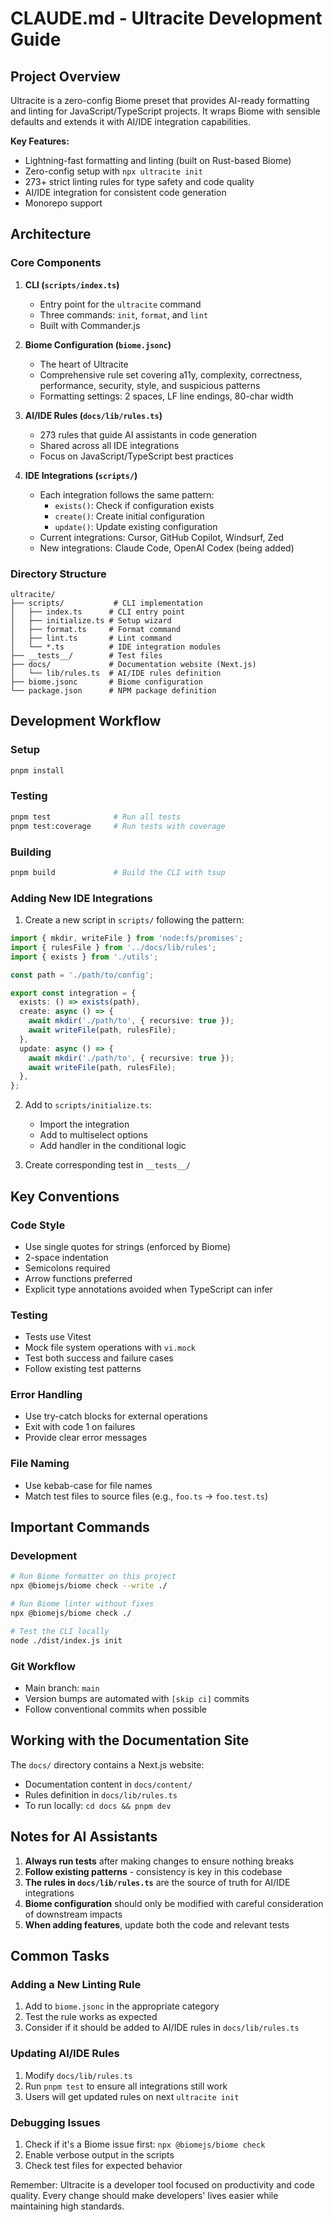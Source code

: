 # CLAUDE.md - Ultracite Development Guide

## Project Overview

Ultracite is a zero-config Biome preset that provides AI-ready formatting and linting for JavaScript/TypeScript projects. It wraps Biome with sensible defaults and extends it with AI/IDE integration capabilities.

**Key Features:**
- Lightning-fast formatting and linting (built on Rust-based Biome)
- Zero-config setup with `npx ultracite init`
- 273+ strict linting rules for type safety and code quality
- AI/IDE integration for consistent code generation
- Monorepo support

## Architecture

### Core Components

1. **CLI (`scripts/index.ts`)**
   - Entry point for the `ultracite` command
   - Three commands: `init`, `format`, and `lint`
   - Built with Commander.js

2. **Biome Configuration (`biome.jsonc`)**
   - The heart of Ultracite
   - Comprehensive rule set covering a11y, complexity, correctness, performance, security, style, and suspicious patterns
   - Formatting settings: 2 spaces, LF line endings, 80-char width

3. **AI/IDE Rules (`docs/lib/rules.ts`)**
   - 273 rules that guide AI assistants in code generation
   - Shared across all IDE integrations
   - Focus on JavaScript/TypeScript best practices

4. **IDE Integrations (`scripts/`)**
   - Each integration follows the same pattern:
     - `exists()`: Check if configuration exists
     - `create()`: Create initial configuration
     - `update()`: Update existing configuration
   - Current integrations: Cursor, GitHub Copilot, Windsurf, Zed
   - New integrations: Claude Code, OpenAI Codex (being added)

### Directory Structure

```
ultracite/
├── scripts/           # CLI implementation
│   ├── index.ts      # CLI entry point
│   ├── initialize.ts # Setup wizard
│   ├── format.ts     # Format command
│   ├── lint.ts       # Lint command
│   └── *.ts          # IDE integration modules
├── __tests__/        # Test files
├── docs/             # Documentation website (Next.js)
│   └── lib/rules.ts  # AI/IDE rules definition
├── biome.jsonc       # Biome configuration
└── package.json      # NPM package definition
```

## Development Workflow

### Setup
```bash
pnpm install
```

### Testing
```bash
pnpm test              # Run all tests
pnpm test:coverage     # Run tests with coverage
```

### Building
```bash
pnpm build             # Build the CLI with tsup
```

### Adding New IDE Integrations

1. Create a new script in `scripts/` following the pattern:
```typescript
import { mkdir, writeFile } from 'node:fs/promises';
import { rulesFile } from '../docs/lib/rules';
import { exists } from './utils';

const path = './path/to/config';

export const integration = {
  exists: () => exists(path),
  create: async () => {
    await mkdir('./path/to', { recursive: true });
    await writeFile(path, rulesFile);
  },
  update: async () => {
    await mkdir('./path/to', { recursive: true });
    await writeFile(path, rulesFile);
  },
};
```

2. Add to `scripts/initialize.ts`:
   - Import the integration
   - Add to multiselect options
   - Add handler in the conditional logic

3. Create corresponding test in `__tests__/`

## Key Conventions

### Code Style
- Use single quotes for strings (enforced by Biome)
- 2-space indentation
- Semicolons required
- Arrow functions preferred
- Explicit type annotations avoided when TypeScript can infer

### Testing
- Tests use Vitest
- Mock file system operations with `vi.mock`
- Test both success and failure cases
- Follow existing test patterns

### Error Handling
- Use try-catch blocks for external operations
- Exit with code 1 on failures
- Provide clear error messages

### File Naming
- Use kebab-case for file names
- Match test files to source files (e.g., `foo.ts` → `foo.test.ts`)

## Important Commands

### Development
```bash
# Run Biome formatter on this project
npx @biomejs/biome check --write ./

# Run Biome linter without fixes
npx @biomejs/biome check ./

# Test the CLI locally
node ./dist/index.js init
```

### Git Workflow
- Main branch: `main`
- Version bumps are automated with `[skip ci]` commits
- Follow conventional commits when possible

## Working with the Documentation Site

The `docs/` directory contains a Next.js website:
- Documentation content in `docs/content/`
- Rules definition in `docs/lib/rules.ts`
- To run locally: `cd docs && pnpm dev`

## Notes for AI Assistants

1. **Always run tests** after making changes to ensure nothing breaks
2. **Follow existing patterns** - consistency is key in this codebase
3. **The rules in `docs/lib/rules.ts`** are the source of truth for AI/IDE integrations
4. **Biome configuration** should only be modified with careful consideration of downstream impacts
5. **When adding features**, update both the code and relevant tests

## Common Tasks

### Adding a New Linting Rule
1. Add to `biome.jsonc` in the appropriate category
2. Test the rule works as expected
3. Consider if it should be added to AI/IDE rules in `docs/lib/rules.ts`

### Updating AI/IDE Rules
1. Modify `docs/lib/rules.ts`
2. Run `pnpm test` to ensure all integrations still work
3. Users will get updated rules on next `ultracite init`

### Debugging Issues
1. Check if it's a Biome issue first: `npx @biomejs/biome check`
2. Enable verbose output in the scripts
3. Check test files for expected behavior

Remember: Ultracite is a developer tool focused on productivity and code quality. Every change should make developers' lives easier while maintaining high standards.